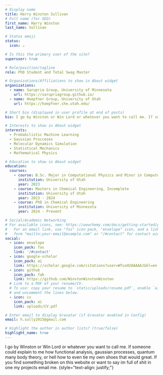 ```yaml
---
# Display name
title: Harry Winston Sullivan
# Full name (for SEO)
first_name: Harry Winston
last_name: Sullivan

# Status emoji
status:
  icon: ☕️

# Is this the primary user of the site?
superuser: true

# Role/position/tagline
role: PhD Student and Total Swag Master

# Organizations/Affiliations to show in About widget
organizations:
  - name: Sarupria Group, University of Minnesota
    url: https://sarupriagroup.github.io/
  - name: Hoepfner Group, University of Utah
    url: https://hoepfner.che.utah.edu/

# Short bio (displayed in user profile at end of posts)
bio: I go by Winston or Win Lord or whatever you want to call me. If someone could explain to me how functional analysis, gaussian processes, quantum many body theory, or hell how to even tie my own shoes that would great. 

# Interests to show in About widget
interests:
  - Probabilistic Machine Learning
  - Gaussian Procceses
  - Molecular Dynamics Simulation
  - Statistical Mechanics
  - Mathematical Physics

# Education to show in About widget
education:
  courses:
    - course: B.Sc. Major in Computational Physics and Minor in Computer Science
      institution: University of Utah
      year: 2023 
    - course: Masters in Chemical Engineering, Incomplete
      institution: University of Utah
      year: 2023 - 2024
    - course: PhD in Chemical Engineering
      institution: University of Minnesota
      year: 2024 - Present

# Social/Academic Networking
# For available icons, see: https://wowchemy.com/docs/getting-started/page-builder/#icons
#   For an email link, use "fas" icon pack, "envelope" icon, and a link in the
#   form "mailto:your-email@example.com" or "/#contact" for contact widget.
social:
  - icon: envelope
    icon_pack: fas
    link: '/#contact'
  - icon: google-scholar
    icon_pack: ai
    link: https://scholar.google.com/citations?user=WTusH28AAAAJ&hl=en
  - icon: github
    icon_pack: fab
    link: https://github.com/WinstonWinstonWinston
  # Link to a PDF of your resume/CV.
  # To use: copy your resume to `static/uploads/resume.pdf`, enable `ai` icons in `params.yaml`,
  # and uncomment the lines below.
  - icon: cv
    icon_pack: ai
    link: uploads/CV.pdf

# Enter email to display Gravatar (if Gravatar enabled in Config)
email: h.sully2015@gmail.com

# Highlight the author in author lists? (true/false)
highlight_name: true
---
```


I go by Winston or Win Lord or whatever you want to call me. If someone could explain to me how functional analysis, gaussian processes, quantum many body theory, or hell how to even tie my own shoes that would great. If you find something broken on this website or want to say im full of shit in one my projects email me.
{style="text-align: justify;"}
